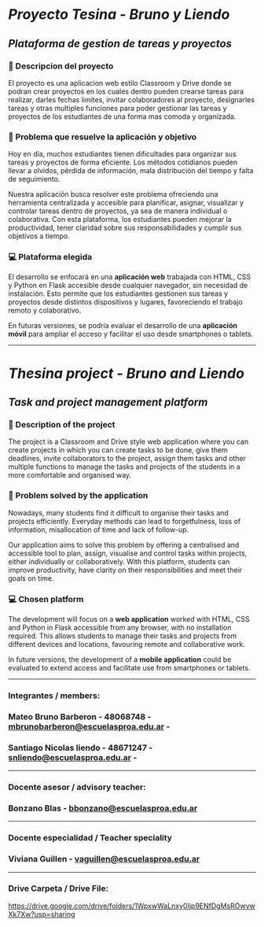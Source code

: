 # *Proyecto Tesina - Bruno y Liendo*
## *Plataforma de gestion de tareas y proyectos*

### 👻 Descripcion del proyecto
El proyecto es una aplicacion web estilo Classroom y Drive donde se podran crear proyectos en los cuales dentro pueden crearse tareas para realizar, darles fechas limites, invitar colaboradores al proyecto, designarles tareas y otras multiples funciones para poder gestionar las tareas y proyectos de los estudiantes de una forma mas comoda y organizada.

### 🧩 Problema que resuelve la aplicación y objetivo

Hoy en día, muchos estudiantes tienen dificultades para organizar sus tareas y proyectos de forma eficiente. Los métodos cotidianos pueden llevar a olvidos, pérdida de información, mala distribución del tiempo y falta de seguimiento. 

 Nuestra aplicación busca resolver este problema ofreciendo una herramienta centralizada y accesible para planificar, asignar, visualizar y controlar tareas dentro de proyectos, ya sea de manera individual o colaborativa. Con esta plataforma, los estudiantes pueden mejorar la productividad, tener claridad sobre sus responsabilidades y cumplir sus objetivos a tiempo.

### 💻 Plataforma elegida

El desarrollo se enfocará en una **aplicación web** trabajada con HTML, CSS y Python en Flask accesible desde cualquier navegador, sin necesidad de instalación. Esto permite que los estudiantes gestionen sus tareas y proyectos desde distintos dispositivos y lugares, favoreciendo el trabajo remoto y colaborativo.

En futuras versiones, se podría evaluar el desarrollo de una **aplicación móvil** para ampliar el acceso y facilitar el uso desde smartphones o tablets.

---

# *Thesina project - Bruno and Liendo*
## *Task and project management platform* 

### 👻 Description of the project
The project is a Classroom and Drive style web application where you can create projects in which you can create tasks to be done, give them deadlines, invite collaborators to the project, assign them tasks and other multiple functions to manage the tasks and projects of the students in a more comfortable and organised way.

### 🧩 Problem solved by the application

Nowadays, many students find it difficult to organise their tasks and projects efficiently. Everyday methods can lead to forgetfulness, loss of information, misallocation of time and lack of follow-up.

 Our application aims to solve this problem by offering a centralised and accessible tool to plan, assign, visualise and control tasks within projects, either individually or collaboratively. With this platform, students can improve productivity, have clarity on their responsibilities and meet their goals on time.

### 💻 Chosen platform

The development will focus on a **web application** worked with HTML, CSS and Python in Flask accessible from any browser, with no installation required. This allows students to manage their tasks and projects from different devices and locations, favouring remote and collaborative work.

In future versions, the development of a **mobile application** could be evaluated to extend access and facilitate use from smartphones or tablets.

---
 
### Integrantes / members:
### Mateo Bruno Barberon - 48068748 - mbrunobarberon@escuelasproa.edu.ar -
### Santiago Nicolas liendo - 48671247 - snliendo@escuelasproa.edu.ar - 
---
### Docente asesor / advisory teacher: 
### Bonzano Blas - bbonzano@escuelasproa.edu.ar
---
### Docente especialidad / Teacher speciality
### Viviana Guillen - vaguillen@escuelasproa.edu.ar
---
### Drive Carpeta / Drive File:
https://drive.google.com/drive/folders/1WpxwWaLnxy0Ijp9ENfDgMsROwvwXk7Xw?usp=sharing
